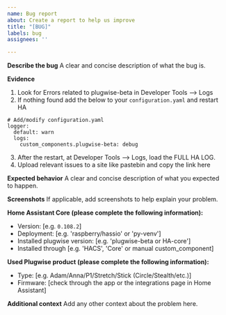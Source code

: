 ```yaml
---
name: Bug report
about: Create a report to help us improve
title: "[BUG]"
labels: bug
assignees: ''

---
```


**Describe the bug**
A clear and concise description of what the bug is.

**Evidence**
1. Look for Errors related to plugwise-beta in Developer Tools --> Logs
2. If nothing found add the below to your `configuration.yaml` and restart HA

``` 
# Add/modify configuration.yaml
logger:
  default: warn
  logs:
    custom_components.plugwise-beta: debug
```

3. After the restart, at Developer Tools --> Logs, load the FULL HA LOG.
4. Upload relevant issues to a site like pastebin and copy the link here

**Expected behavior**
A clear and concise description of what you expected to happen.

**Screenshots**
If applicable, add screenshots to help explain your problem.

**Home Assistant Core (please complete the following information):**
 - Version: [e.g. `0.108.2`]
 - Deployment: [e.g. 'raspberry/hassio' or 'py-venv']
 - Installed plugwise version: [e.g. 'plugwise-beta or HA-core']
 - Installed through [e.g. 'HACS', 'Core' or manual custom_component]

**Used Plugwise product (please complete the following information):**
 - Type: [e.g. Adam/Anna/P1/Stretch/Stick (Circle/Stealth/etc.)]
 - Firmware: [check through the app or the integrations page in Home Assistant]

**Additional context**
Add any other context about the problem here.
